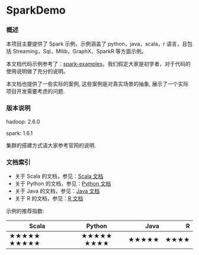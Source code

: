 SparkDemo
====

### 概述
本项目主要提供了 Spark 示例，示例涵盖了 python，java，scala，r 语言，且包括 Streaming，Sql，Mllib，GraphX，SparkR 等方面示例。

本文档代码示例参考了：[spark-examples](https://github.com/apache/spark/tree/master/examples)，我们假定大家是初学者，对于代码的使用说明做了充分的说明。

本文档也提供了一些实际的案例, 这些案例是对真实场景的抽象, 展示了一个实际项目开发需要考虑的问题.

### 版本说明
hadoop: 2.6.0

spark: 1.6.1

集群的搭建方式请大家参考官网的说明.

### 文档索引
* 关于 Scala 的文档，参见：[Scala 文档](/docs/README_SCALA.md)
* 关于 Python 的文档，参见：[Python 文档](/src/main/python/README.md)
* 关于 Java 的文档，参见：[Java 文档](/docs/README_JAVA.md)
* 关于 R 的文档，参见：[R 文档](/src/main/r/README.md)

示例的推荐指数:

| Scala | Python | Java | R |
|---------------- |:----------:|------------:|---------------:|
| ★★★★★ ★★★★★  | ★★★★★ ★★★★ | ★★★★★ | ★★★★ |
